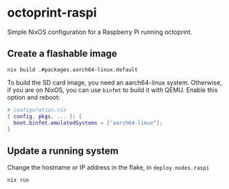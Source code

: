 # octoprint-raspi

Simple NixOS configuration for a Raspberry Pi running octoprint.

## Create a flashable image

```console
nix build .#packages.aarch64-linux.default
```

To build the SD card image, you need an aarch64-linux system. Otherwise, if you are on NixOS, you can use `binfmt` to build it with QEMU. Enable this option and reboot:

```nix
# configuration.nix
{ config, pkgs, ... }: {
  boot.binfmt.emulatedSystems = ["aarch64-linux"];
}
```


## Update a running system

Change the hostname or IP address in the flake, in `deploy.nodes.raspi`

```console
nix run
```
